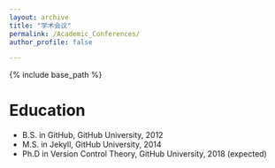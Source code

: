 ```yaml
---
layout: archive
title: "学术会议"
permalink: /Academic_Conferences/
author_profile: false

---
```


{% include base_path %}

Education
======
* B.S. in GitHub, GitHub University, 2012
* M.S. in Jekyll, GitHub University, 2014
* Ph.D in Version Control Theory, GitHub University, 2018 (expected)

